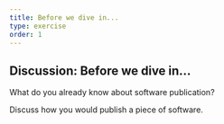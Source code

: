 ```yaml
---
title: Before we dive in...
type: exercise
order: 1
---
```


## Discussion: Before we dive in...

What do you already know about software publication? 

Discuss how you would publish a piece of software.